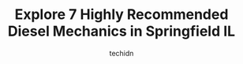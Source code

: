 ---
layout: ampstory
image: https://images.unsplash.com/photo-1580881647059-923632b8fd75?ixlib=rb-4.0.3&ixid=MnwxMjA3fDB8MHxwaG90by1wYWdlfHx8fGVufDB8fHx8&auto=format&fit=crop&w=640&h=853&q=80
author: techidn
featured: false
description: Searching for the finest Diesel Mechanic in Springfield IL, USA? Look no further than the 7 best Diesel Mechanic in the area, where youll find a team of highly qualified professionals ready
title: Explore 7 Highly Recommended Diesel Mechanics in Springfield IL
cover:
   title: Explore 7 Highly Recommended Diesel Mechanics in Springfield IL
   subtitle: Rickpate
   background: https://images.unsplash.com/photo-1580881647059-923632b8fd75?ixlib=rb-4.0.3&ixid=MnwxMjA3fDB8MHxwaG90by1wYWdlfHx8fGVufDB8fHx8&auto=format&fit=crop&w=640&h=853&q=80

pages: 
 - layout: thirds
   top: <h1>#1 Jack Stoldt Auto Services Center</h1>
   bottom: "<p>I have a lot of respect for these guys! They have done a few little odd jobs for me and its always been fast and reasonably priced! I recommend them to other people wit</p>"
   background: https://www.knot35.com/toplist/wp-content/uploads/2023/06/best-diesel-mechanic-1-in-springfield-il-1685838011.jpeg
   backgroundblur: true
 - layout: thirds
   top: <h1>#2 T & C Automotive</h1>
   bottom: "<p>1006 E Ridgely Ave, Springfield, IL 62702, United States</p>"
   background: https://www.knot35.com/toplist/wp-content/uploads/2023/06/best-diesel-mechanic-2-in-springfield-il-1685838011.jpeg
   cta:
      link: https://www.knot35.com/toplist/explore-7-highly-recommended-diesel-mechanics-in-springfield-il/
      text: Explore 7 Highly Recommended Diesel Mechanics in Springfield IL
 - layout: thirds
   top: <h1>#3 Green Dodge Service Center</h1>
   bottom: "<p>3801 Wabash Ave, Springfield, IL 62711, United States</p>"
   background: https://www.knot35.com/toplist/wp-content/uploads/2023/06/best-diesel-mechanic-3-in-springfield-il-1685838012.jpeg
   cta:
      link: https://www.knot35.com/toplist/explore-7-highly-recommended-diesel-mechanics-in-springfield-il/
      text: Explore 7 Highly Recommended Diesel Mechanics in Springfield IL
 - layout: thirds
   top: <h1>#4 Rutter Auto Services</h1>
   bottom: "<p>240 N Dirksen Pkwy B, Springfield, IL 62702, United States</p>"
   background: https://images.unsplash.com/photo-1608501821300-4f99e58bba77?ixlib=rb-4.0.3&ixid=MnwxMjA3fDB8MHxwaG90by1wYWdlfHx8fGVufDB8fHx8&auto=format&fit=crop&w=640&h=853&q=80
   cta:
      link: https://www.knot35.com/toplist/explore-7-highly-recommended-diesel-mechanics-in-springfield-il/
      text: Explore 7 Highly Recommended Diesel Mechanics in Springfield IL
 - layout: thirds
   top: <h1>#5 Mobile Auto Mechanic & Towing</h1>
   bottom: "<p>1806 N Peoria Rd, Springfield, IL 62702, United States</p>"
   background: https://images.unsplash.com/photo-1509114397022-ed747cca3f65?ixlib=rb-4.0.3&ixid=MnwxMjA3fDB8MHxwaG90by1wYWdlfHx8fGVufDB8fHx8&auto=format&fit=crop&w=640&h=853&q=80
   cta:
      link: https://www.knot35.com/toplist/explore-7-highly-recommended-diesel-mechanics-in-springfield-il/
      text: Explore 7 Highly Recommended Diesel Mechanics in Springfield IL
 - layout: thirds
   top: <h1>#6 Ruggless Automotive Center</h1>
   bottom: "<p>3417 Constitution Dr, Springfield, IL 62711, United States</p>"
   background: https://images.unsplash.com/photo-1522441815192-d9f04eb0615c?ixlib=rb-4.0.3&ixid=MnwxMjA3fDB8MHxwaG90by1wYWdlfHx8fGVufDB8fHx8&auto=format&fit=crop&w=640&h=853&q=80
   cta:
      link: https://www.knot35.com/toplist/explore-7-highly-recommended-diesel-mechanics-in-springfield-il/
      text: Explore 7 Highly Recommended Diesel Mechanics in Springfield IL
 - layout: thirds
   top: <h1>#7 Langley Automobile & Industrial Rpr</h1>
   bottom: "<p>315 E Camp Sangamo Rd, Springfield, IL 62707, United States</p>"
   background: https://images.unsplash.com/photo-1489648022186-8f49310909a0?ixlib=rb-4.0.3&ixid=MnwxMjA3fDB8MHxwaG90by1wYWdlfHx8fGVufDB8fHx8&auto=format&fit=crop&w=640&h=853&q=80
   cta:
      link: https://www.knot35.com/toplist/explore-7-highly-recommended-diesel-mechanics-in-springfield-il/
      text: Explore 7 Highly Recommended Diesel Mechanics in Springfield IL
 - layout: thirds
   middle: Continue reading...
   background: https://images.unsplash.com/photo-1557672172-298e090bd0f1?ixlib=rb-4.0.3&ixid=MnwxMjA3fDB8MHxwaG90by1wYWdlfHx8fGVufDB8fHx8&auto=format&fit=crop&w=640&h=853&q=80
   cta:
      link: https://www.knot35.com/toplist/explore-7-highly-recommended-diesel-mechanics-in-springfield-il/
      text: Explore 7 Highly Recommended Diesel Mechanics in Springfield IL
      
---